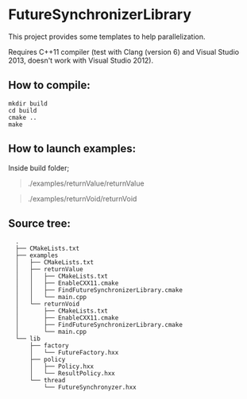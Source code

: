 # FutureSynchronizerLibrary

This project provides some templates to help parallelization.

Requires C++11 compiler (test with Clang (version 6) and Visual Studio 2013, doesn't work with Visual Studio 2012).

## How to compile:

~~~
mkdir build
cd build
cmake ..
make
~~~

## How to launch examples:

Inside build folder;

>./examples/returnValue/returnValue

>./examples/returnVoid/returnVoid


## Source tree:

~~~
  .
  ├── CMakeLists.txt
  ├── examples
  │   ├── CMakeLists.txt
  │   ├── returnValue
  │   │   ├── CMakeLists.txt
  │   │   ├── EnableCXX11.cmake
  │   │   ├── FindFutureSynchronizerLibrary.cmake
  │   │   └── main.cpp
  │   └── returnVoid
  │       ├── CMakeLists.txt
  │       ├── EnableCXX11.cmake
  │       ├── FindFutureSynchronizerLibrary.cmake
  │       └── main.cpp
  └── lib
      ├── factory
      │   └── FutureFactory.hxx
      ├── policy
      │   ├── Policy.hxx
  	  │   └── ResultPolicy.hxx
      └── thread
          └── FutureSynchronyzer.hxx
~~~
